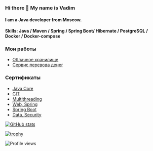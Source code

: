 ### Hi there 👋 My name is Vadim
#### I am a Java developer from Moscow.
#### Skills: Java / Maven / Spring / Spring Boot/ Hibernate / PostgreSQL / Docker / Docker-compose

### Мои работы
- [Облачное хранилище](https://github.com/VadimMarenov/CloudStorage)
- [Сервис перевода денег](https://github.com/VadimMarenov/Money-Transfer)

### Сертификаты
- [Java Core](https://github.com/VadimMarenov/Certificates/blob/master/Java%20core.pdf)
- [GIT](https://github.com/VadimMarenov/Certificates/blob/master/git.pdf)
- [Multithreading](https://github.com/VadimMarenov/Certificates/blob/master/%D0%9C%D0%BD%D0%BE%D0%B3%D0%BE%D0%BF%D0%BE%D1%82%D0%BE%D1%87%D0%BD%D0%BE%D0%B5%20%D0%BF%D1%80%D0%BE%D0%B3%D1%80%D0%B0%D0%BC%D0%BC%D0%B8%D1%80%D0%BE%D0%B2%D0%B0%D0%BD%D0%B8%D0%B5.pdf)
- [Web, Spring](https://github.com/VadimMarenov/Certificates/blob/master/web.pdf)
- [Spring Boot](https://github.com/VadimMarenov/Certificates/blob/master/SB.pdf)
- [Data, Security](https://github.com/VadimMarenov/Certificates/blob/master/%D0%A5%D1%80%D0%B0%D0%BD%D0%B5%D0%BD%D0%B8%D0%B5%20%D0%B4%D0%B0%D0%BD%D0%BD%D1%8B%D1%85.pdf)

<!---
![GitHub stats](https://github-readme-stats.vercel.app/api?username=VadimMarenov&show_icons=true&theme=radical)
-->

[![GitHub stats](https://github-readme-stats-git-masterrstaa-rickstaa.vercel.app/api?username=VadimMarenov&show_icons=true&theme=radical)](https://github.com/VadimMarenov/github-readme-stats)

[![trophy](https://github-profile-trophy.vercel.app/?username=VadimMarenov)](https://github.com/ryo-ma/github-profile-trophy)

![Profile views](https://gpvc.arturio.dev/VadimMarenov)  




